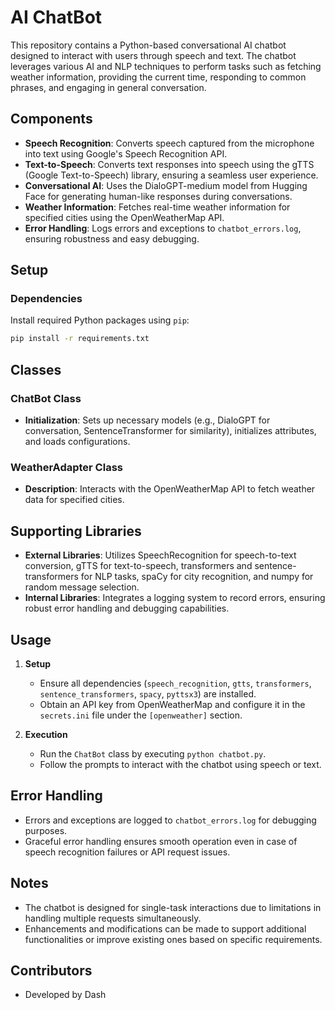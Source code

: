 # AI ChatBot 

This repository contains a Python-based conversational AI chatbot designed to interact with users through speech and text. The chatbot leverages various AI and NLP techniques to perform tasks such as fetching weather information, providing the current time, responding to common phrases, and engaging in general conversation.

## Components

- **Speech Recognition**: Converts speech captured from the microphone into text using Google's Speech Recognition API.
- **Text-to-Speech**: Converts text responses into speech using the gTTS (Google Text-to-Speech) library, ensuring a seamless user experience.
- **Conversational AI**: Uses the DialoGPT-medium model from Hugging Face for generating human-like responses during conversations.
- **Weather Information**: Fetches real-time weather information for specified cities using the OpenWeatherMap API.
- **Error Handling**: Logs errors and exceptions to `chatbot_errors.log`, ensuring robustness and easy debugging.

## Setup

### Dependencies

Install required Python packages using `pip`:

```bash
pip install -r requirements.txt
```

## Classes

### ChatBot Class

- **Initialization**: Sets up necessary models (e.g., DialoGPT for conversation, SentenceTransformer for similarity), initializes attributes, and loads configurations.

### WeatherAdapter Class

- **Description**: Interacts with the OpenWeatherMap API to fetch weather data for specified cities.

## Supporting Libraries

- **External Libraries**: Utilizes SpeechRecognition for speech-to-text conversion, gTTS for text-to-speech, transformers and sentence-transformers for NLP tasks, spaCy for city recognition, and numpy for random message selection.
- **Internal Libraries**: Integrates a logging system to record errors, ensuring robust error handling and debugging capabilities.

## Usage

1. **Setup**
   - Ensure all dependencies (`speech_recognition`, `gtts`, `transformers`, `sentence_transformers`, `spacy`, `pyttsx3`) are installed.
   - Obtain an API key from OpenWeatherMap and configure it in the `secrets.ini` file under the `[openweather]` section.

2. **Execution**
   - Run the `ChatBot` class by executing `python chatbot.py`.
   - Follow the prompts to interact with the chatbot using speech or text.

## Error Handling

- Errors and exceptions are logged to `chatbot_errors.log` for debugging purposes.
- Graceful error handling ensures smooth operation even in case of speech recognition failures or API request issues.

## Notes

- The chatbot is designed for single-task interactions due to limitations in handling multiple requests simultaneously.
- Enhancements and modifications can be made to support additional functionalities or improve existing ones based on specific requirements.

## Contributors

- Developed by Dash



 
